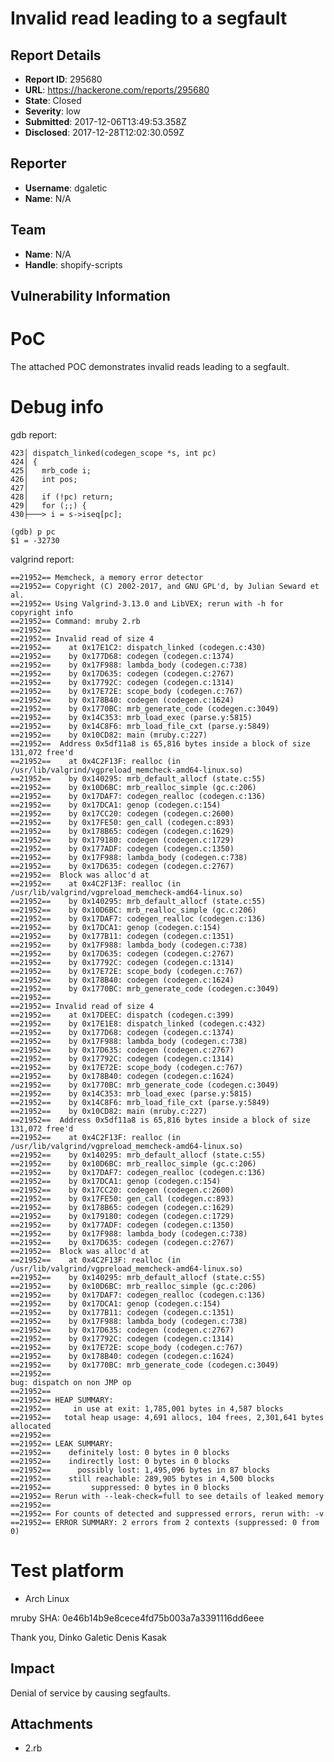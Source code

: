 # Invalid read leading to a segfault

## Report Details
- **Report ID**: 295680
- **URL**: https://hackerone.com/reports/295680
- **State**: Closed
- **Severity**: low
- **Submitted**: 2017-12-06T13:49:53.358Z
- **Disclosed**: 2017-12-28T12:02:30.059Z

## Reporter
- **Username**: dgaletic
- **Name**: N/A

## Team
- **Name**: N/A
- **Handle**: shopify-scripts

## Vulnerability Information
PoC
===
The attached POC demonstrates invalid reads leading to a segfault.

Debug info
==========

gdb report:

    423│ dispatch_linked(codegen_scope *s, int pc)
    424│ {
    425│   mrb_code i;
    426│   int pos;
    427│
    428│   if (!pc) return;
    429│   for (;;) {
    430├───> i = s->iseq[pc];

    (gdb) p pc
    $1 = -32730

valgrind report:

    ==21952== Memcheck, a memory error detector
    ==21952== Copyright (C) 2002-2017, and GNU GPL'd, by Julian Seward et al.
    ==21952== Using Valgrind-3.13.0 and LibVEX; rerun with -h for copyright info
    ==21952== Command: mruby 2.rb
    ==21952== 
    ==21952== Invalid read of size 4
    ==21952==    at 0x17E1C2: dispatch_linked (codegen.c:430)
    ==21952==    by 0x177D68: codegen (codegen.c:1374)
    ==21952==    by 0x17F988: lambda_body (codegen.c:738)
    ==21952==    by 0x17D635: codegen (codegen.c:2767)
    ==21952==    by 0x17792C: codegen (codegen.c:1314)
    ==21952==    by 0x17E72E: scope_body (codegen.c:767)
    ==21952==    by 0x178B40: codegen (codegen.c:1624)
    ==21952==    by 0x1770BC: mrb_generate_code (codegen.c:3049)
    ==21952==    by 0x14C353: mrb_load_exec (parse.y:5815)
    ==21952==    by 0x14C8F6: mrb_load_file_cxt (parse.y:5849)
    ==21952==    by 0x10CD82: main (mruby.c:227)
    ==21952==  Address 0x5df11a8 is 65,816 bytes inside a block of size 131,072 free'd
    ==21952==    at 0x4C2F13F: realloc (in /usr/lib/valgrind/vgpreload_memcheck-amd64-linux.so)
    ==21952==    by 0x140295: mrb_default_allocf (state.c:55)
    ==21952==    by 0x10D6BC: mrb_realloc_simple (gc.c:206)
    ==21952==    by 0x17DAF7: codegen_realloc (codegen.c:136)
    ==21952==    by 0x17DCA1: genop (codegen.c:154)
    ==21952==    by 0x17CC20: codegen (codegen.c:2600)
    ==21952==    by 0x17FE50: gen_call (codegen.c:893)
    ==21952==    by 0x178B65: codegen (codegen.c:1629)
    ==21952==    by 0x179180: codegen (codegen.c:1729)
    ==21952==    by 0x177ADF: codegen (codegen.c:1350)
    ==21952==    by 0x17F988: lambda_body (codegen.c:738)
    ==21952==    by 0x17D635: codegen (codegen.c:2767)
    ==21952==  Block was alloc'd at
    ==21952==    at 0x4C2F13F: realloc (in /usr/lib/valgrind/vgpreload_memcheck-amd64-linux.so)
    ==21952==    by 0x140295: mrb_default_allocf (state.c:55)
    ==21952==    by 0x10D6BC: mrb_realloc_simple (gc.c:206)
    ==21952==    by 0x17DAF7: codegen_realloc (codegen.c:136)
    ==21952==    by 0x17DCA1: genop (codegen.c:154)
    ==21952==    by 0x177B11: codegen (codegen.c:1351)
    ==21952==    by 0x17F988: lambda_body (codegen.c:738)
    ==21952==    by 0x17D635: codegen (codegen.c:2767)
    ==21952==    by 0x17792C: codegen (codegen.c:1314)
    ==21952==    by 0x17E72E: scope_body (codegen.c:767)
    ==21952==    by 0x178B40: codegen (codegen.c:1624)
    ==21952==    by 0x1770BC: mrb_generate_code (codegen.c:3049)
    ==21952== 
    ==21952== Invalid read of size 4
    ==21952==    at 0x17DEEC: dispatch (codegen.c:399)
    ==21952==    by 0x17E1E8: dispatch_linked (codegen.c:432)
    ==21952==    by 0x177D68: codegen (codegen.c:1374)
    ==21952==    by 0x17F988: lambda_body (codegen.c:738)
    ==21952==    by 0x17D635: codegen (codegen.c:2767)
    ==21952==    by 0x17792C: codegen (codegen.c:1314)
    ==21952==    by 0x17E72E: scope_body (codegen.c:767)
    ==21952==    by 0x178B40: codegen (codegen.c:1624)
    ==21952==    by 0x1770BC: mrb_generate_code (codegen.c:3049)
    ==21952==    by 0x14C353: mrb_load_exec (parse.y:5815)
    ==21952==    by 0x14C8F6: mrb_load_file_cxt (parse.y:5849)
    ==21952==    by 0x10CD82: main (mruby.c:227)
    ==21952==  Address 0x5df11a8 is 65,816 bytes inside a block of size 131,072 free'd
    ==21952==    at 0x4C2F13F: realloc (in /usr/lib/valgrind/vgpreload_memcheck-amd64-linux.so)
    ==21952==    by 0x140295: mrb_default_allocf (state.c:55)
    ==21952==    by 0x10D6BC: mrb_realloc_simple (gc.c:206)
    ==21952==    by 0x17DAF7: codegen_realloc (codegen.c:136)
    ==21952==    by 0x17DCA1: genop (codegen.c:154)
    ==21952==    by 0x17CC20: codegen (codegen.c:2600)
    ==21952==    by 0x17FE50: gen_call (codegen.c:893)
    ==21952==    by 0x178B65: codegen (codegen.c:1629)
    ==21952==    by 0x179180: codegen (codegen.c:1729)
    ==21952==    by 0x177ADF: codegen (codegen.c:1350)
    ==21952==    by 0x17F988: lambda_body (codegen.c:738)
    ==21952==    by 0x17D635: codegen (codegen.c:2767)
    ==21952==  Block was alloc'd at
    ==21952==    at 0x4C2F13F: realloc (in /usr/lib/valgrind/vgpreload_memcheck-amd64-linux.so)
    ==21952==    by 0x140295: mrb_default_allocf (state.c:55)
    ==21952==    by 0x10D6BC: mrb_realloc_simple (gc.c:206)
    ==21952==    by 0x17DAF7: codegen_realloc (codegen.c:136)
    ==21952==    by 0x17DCA1: genop (codegen.c:154)
    ==21952==    by 0x177B11: codegen (codegen.c:1351)
    ==21952==    by 0x17F988: lambda_body (codegen.c:738)
    ==21952==    by 0x17D635: codegen (codegen.c:2767)
    ==21952==    by 0x17792C: codegen (codegen.c:1314)
    ==21952==    by 0x17E72E: scope_body (codegen.c:767)
    ==21952==    by 0x178B40: codegen (codegen.c:1624)
    ==21952==    by 0x1770BC: mrb_generate_code (codegen.c:3049)
    ==21952== 
    bug: dispatch on non JMP op
    ==21952== 
    ==21952== HEAP SUMMARY:
    ==21952==     in use at exit: 1,785,001 bytes in 4,587 blocks
    ==21952==   total heap usage: 4,691 allocs, 104 frees, 2,301,641 bytes allocated
    ==21952== 
    ==21952== LEAK SUMMARY:
    ==21952==    definitely lost: 0 bytes in 0 blocks
    ==21952==    indirectly lost: 0 bytes in 0 blocks
    ==21952==      possibly lost: 1,495,096 bytes in 87 blocks
    ==21952==    still reachable: 289,905 bytes in 4,500 blocks
    ==21952==         suppressed: 0 bytes in 0 blocks
    ==21952== Rerun with --leak-check=full to see details of leaked memory
    ==21952== 
    ==21952== For counts of detected and suppressed errors, rerun with: -v
    ==21952== ERROR SUMMARY: 2 errors from 2 contexts (suppressed: 0 from 0)


Test platform
=============
* Arch Linux

mruby SHA: 0e46b14b9e8cece4fd75b003a7a3391116dd6eee

Thank you,
Dinko Galetic
Denis Kasak

## Impact

Denial of service by causing segfaults.

## Attachments
- 2.rb
